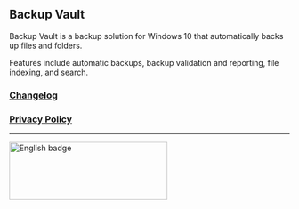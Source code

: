 ## Backup Vault

Backup Vault is a backup solution for Windows 10 that automatically backs up files and folders. 

Features include automatic backups, backup validation and reporting, file indexing, and search.

### [Changelog](changelog.md)

### [Privacy Policy](privacy-policy.md)

---

<a href='//www.microsoft.com/store/apps/9MXNNGF9VM34?cid=storebadge&ocid=badge' target='_blank'><img src='https://developer.microsoft.com/en-us/store/badges/images/English_get-it-from-MS.png' alt='English badge' width="284" height="104"/></a>
